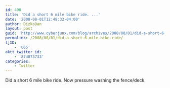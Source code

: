 ```yaml
---
id: 498
title: 'Did a short 6 mile bike ride. ...'
date: '2008-08-01T12:48:32-04:00'
author: DizkoDan
layout: post
guid: 'http://www.cyberjunx.com/blog/archives/2008/08/01/did-a-short-6-mile-bike-ride/'
permalink: /2008/08/01/did-a-short-6-mile-bike-ride/
ljID:
    - '665'
aktt_twitter_id:
    - '874873733'
categories:
    - Twitter
---
```


Did a short 6 mile bike ride. Now pressure washing the fence/deck.